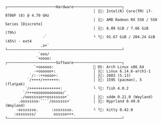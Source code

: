
                                            ┌──────────────────────Hardware──────────────────────┐
                                            │ ├: Intel(R) Core(TM) i7-9700F (8) @ 4.70 GHz
                                            │ ├󰍛: AMD Radeon RX 550 / 550 Series [Discrete]
                                            │ ├󰍛: 6.09 GiB / 7.66 GiB (79%)
                     -`                     └ └: 91.67 GiB / 204.24 GiB (45%) - ext4
                    .o+`                    └────────────────────────────────────────────────────┘
                   `ooo/
                  `+oooo:                   ┌──────────────────────Software──────────────────────┐
                 `+oooooo:                   OS: Arch Linux x86_64
                 -+oooooo+:                 │ ├: Linux 6.14.6-arch1-1
               `/:-:++oooo+:                │ ├: 2603 (5.13)
              `/++++/+++++++:               │ ├󰏖: 1595 (pacman), 5 (flatpak)
             `/++++++++++++++:              └ └: fish 4.0.2
            `/+++ooooooooooooo/`
           ./ooosssso++osssssso+`           │ ├: sddm 0.21.0 (Wayland)
          .oossssso-````/ossssss+`          │ ├: Hyprland 0.49.0 (Wayland)
         -osssssso.      :ssssssso.         └ └: kitty 0.42.0
        :osssssss/        osssso+++.        └────────────────────────────────────────────────────┘
     

